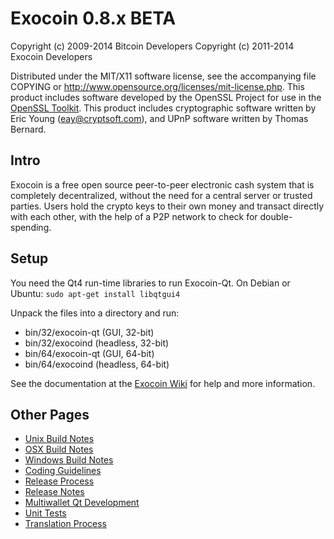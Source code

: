 Exocoin 0.8.x BETA
====================

Copyright (c) 2009-2014 Bitcoin Developers
Copyright (c) 2011-2014 Exocoin Developers

Distributed under the MIT/X11 software license, see the accompanying
file COPYING or http://www.opensource.org/licenses/mit-license.php.
This product includes software developed by the OpenSSL Project for use in the [OpenSSL Toolkit](http://www.openssl.org/). This product includes
cryptographic software written by Eric Young ([eay@cryptsoft.com](mailto:eay@cryptsoft.com)), and UPnP software written by Thomas Bernard.


Intro
---------------------
Exocoin is a free open source peer-to-peer electronic cash system that is
completely decentralized, without the need for a central server or trusted
parties.  Users hold the crypto keys to their own money and transact directly
with each other, with the help of a P2P network to check for double-spending.


Setup
---------------------
You need the Qt4 run-time libraries to run Exocoin-Qt. On Debian or Ubuntu:
	`sudo apt-get install libqtgui4`

Unpack the files into a directory and run:

- bin/32/exocoin-qt (GUI, 32-bit)
- bin/32/exocoind (headless, 32-bit)
- bin/64/exocoin-qt (GUI, 64-bit)
- bin/64/exocoind (headless, 64-bit)

See the documentation at the [Exocoin Wiki](http://exocoin.info)
for help and more information.


Other Pages
---------------------
- [Unix Build Notes](build-unix.md)
- [OSX Build Notes](build-osx.md)
- [Windows Build Notes](build-msw.md)
- [Coding Guidelines](coding.md)
- [Release Process](release-process.md)
- [Release Notes](release-notes.md)
- [Multiwallet Qt Development](multiwallet-qt.md)
- [Unit Tests](unit-tests.md)
- [Translation Process](translation_process.md)
